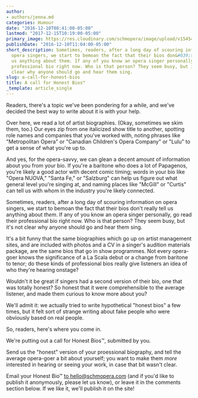 ```yaml
---
author:
- authors/jenna.md
categories: Humour
date: "2016-12-10T08:41:00-05:00"
lastmod: "2017-12-15T10:19:00-05:00"
primary_image: https://res.cloudinary.com/schmopera/image/upload/v1545409169/media/webhook-uploads/1513351148437/2017-12-15---Bio.jpg.jpg
publishDate: "2016-12-10T11:04:00-05:00"
short_description: Sometimes, readers, after a long day of scouring information on
  opera singers, we start to bemoan the fact that their bios don&#039;t really tell
  us anything about them. If any of you know an opera singer personally, go read their
  professional bio right now. Who is that person? They seem busy, but it&#039;s not
  clear why anyone should go and hear them sing.
slug: a-call-for-honest-bios
title: A call for Honest Bios™
_template: article_single
---
```


Readers, there's a topic we've been pondering for a while, and we've decided the best way to write about it is with your help.

Over here, we read a lot of artist biographies. (Okay, sometimes we skim them, too.) Our eyes zip from one italicized show title to another, spotting role names and companies that you've worked with, noting phrases like "Metropolitan Opera" or "Canadian Children's Opera Company" or "Lulu" to get a sense of what you're up to. 

And yes, for the opera-savvy, we can glean a decent amount of information about you from your bio. If you're a baritone who does a lot of Papagenos, you're likely a good actor with decent comic timing; words in your bio like "Opera NUOVA," "Santa Fe," or "Salzburg" can help us figure out what general level you're singing at, and naming places like "McGill" or "Curtis" can tell us with whom in the industry you're likely connected.

Sometimes, readers, after a long day of scouring information on opera singers, we start to bemoan the fact that their bios don't really tell us anything about *them*. If any of you know an opera singer personally, go read their professional bio right now. Who is that person? They seem busy, but it's not clear why anyone should go and hear them sing.

It's a bit funny that the same biographies which go up on artist management sites, and are included with photos and a CV in a singer's audition materials package, are the same bios that go in show programmes. Not every opera-goer knows the significance of a La Scala debut or a change from baritone to tenor; do these kinds of professional bios really give listeners an idea of who they're hearing onstage?

Wouldn't it be great if singers had a second version of their bio, one that was totally honest? So honest that it were comprehensible to the average listener, and made them curious to know more about you? 

We'll admit it: we actually tried to write hypothetical "honest bios" a few times, but it felt sort of strange writing about fake people who were obviously based on real people.

So, readers, here's where you come in. 

We're putting out a call for Honest Bios™, submitted by you. 

Send us the "honest" version of your proessional biography, and tell the average opera-goer a bit about yourself; you want to make them *more* interested in hearing or seeing your work, in case that bit wasn't clear.

Email your Honest Bio™ [to hello@schmopera.com](mailto:hello@schmopera.com) (and if you'd like to publish it anonymously, please let us know), or leave it in the comments section below. If we like it, we'll publish it on the site!


